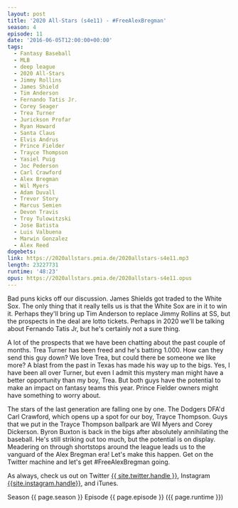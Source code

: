 ```yaml
---
layout: post
title: '2020 All-Stars (s4e11) - #FreeAlexBregman'
season: 4
episode: 11
date: '2016-06-05T12:00:00+00:00'
tags:
  - Fantasy Baseball
  - MLB
  - deep league
  - 2020 All-Stars
  - Jimmy Rollins
  - James Shield
  - Tim Anderson
  - Fernando Tatis Jr.
  - Corey Seager
  - Trea Turner
  - Jurickson Profar
  - Ryan Howard
  - Santa Claus
  - Elvis Andrus
  - Prince Fielder
  - Trayce Thompson
  - Yasiel Puig
  - Joc Pederson
  - Carl Crawford
  - Alex Bregman
  - Wil Myers
  - Adam Duvall
  - Trevor Story
  - Marcus Semien
  - Devon Travis
  - Troy Tulowitzski
  - Jose Batista
  - Luis Valbuena
  - Marwin Gonzalez
  - Alex Reed
dogebets:
link: https://2020allstars.pmia.de/2020allstars-s4e11.mp3
length: 23227731
runtime: '48:23'
opus: https://2020allstars.pmia.de/2020allstars-s4e11.opus
---
```

Bad puns kicks off our discussion.  James Shields got traded to the White Sox.  The only thing that it really tells us is that the White Sox are in it to win it.  Perhaps they'll bring up Tim Anderson to replace Jimmy Rollins at SS, but the prospects in the deal are lotto tickets.  Perhaps in 2020 we'll be talking about Fernando Tatis Jr, but he's certainly not a sure thing.  

A lot of the prospects that we have been chatting about the past couple of months.  Trea Turner has been freed and he's batting 1.000.  How can they send this guy down?  We love Trea, but could there be someone we like more?  A blast from the past in Texas has made his way up to the bigs.  Yes, I have been all over Turner, but even I admit this mystery man might have a better opportunity than my boy, Trea.  But both guys have the potential to make an impact on fantasy teams this year.  Prince Fielder owners might have something to worry about.  

The stars of the last generation are falling one by one.  The Dodgers DFA'd Carl Crawford, which opens up a spot for our boy, Trayce Thompson.  Guys that we put in the Trayce Thompson ballpark are Wil Myers and Corey Dickerson.  Byron Buxton is back in the bigs after absolutely annihilating the baseball.  He's still striking out too much, but the potential is on display.  Meadering on through shortstops around the league leads us to the vanguard of the Alex Bregman era!  Let's make this happen.  Get on the Twitter machine and let's get #FreeAlexBregman going.  

As always, check us out on Twitter [{{ site.twitter.handle }}]({{site.twitter.url}}), Instagram [{{site.instagram.handle}}]({{site.instagram.url}}), and iTunes.  

Season {{ page.season }} Episode {{ page.episode }} ({{ page.runtime }})  
